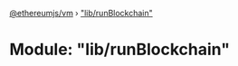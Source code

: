 [@ethereumjs/vm](../README.md) › ["lib/runBlockchain"](_lib_runblockchain_.md)

# Module: "lib/runBlockchain"


